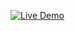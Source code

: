 [![Live Demo](https://img.shields.io/badge/Live%20Demo-Click%20Here-green?style=for-the-badge)](https://ash-dot-coder.github.io/LIve-Class-Work/Live%20Class/Module-4/Age-Calculator/index.html)